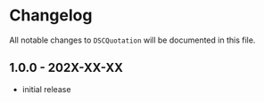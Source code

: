 # Changelog

All notable changes to `DSCQuotation` will be documented in this file.

## 1.0.0 - 202X-XX-XX

- initial release
